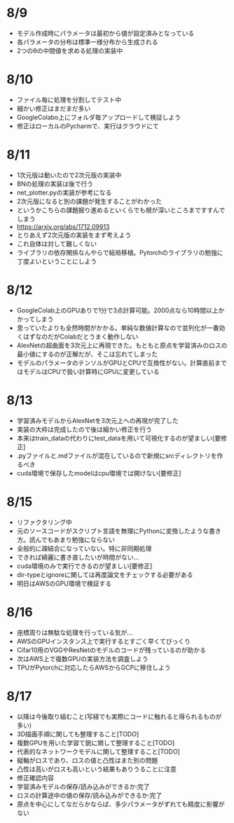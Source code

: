 # 8/9
- モデル作成時にパラメータは最初から値が設定済みとなっている
- 各パラメータの分布は標準一様分布から生成される
- 2つのθの中間値を求める処理の実装中

# 8/10
- ファイル毎に処理を分割してテスト中
- 細かい修正はまだまだ多い
- GoogleColabo上にフォルダ毎アップロードして検証しよう
- 修正はローカルのPycharmで、実行はクラウドにて

# 8/11
- 1次元版は動いたので2次元版の実装中
- BNの処理の実装は後で行う
- net_plotter.pyの実装が参考になる
- 2次元版になると別の課題が発生することがわかった
- というかこちらの課題掘り進めるといくらでも根が深いところまですすんでしまう
- https://arxiv.org/abs/1712.09913
- とりあえず2次元版の実装をまず考えよう
- これ自体は対して難しくない
- ライブラリの依存関係なんやらで結局移植。Pytorchのライブラリの勉強に丁度よいということにしよう

# 8/12
- GoogleColab上のGPUありで1分で3点計算可能。2000点なら10時間以上かかってしまう
- 思っていたよりも全然時間がかかる。単純な数値計算なので並列化が一番効くはずなのだがColabだとうまく動作しない
- AlexNetの超曲面を3次元上に再現できた。もともと原点を学習済みのロスの最小値にするのが正解だが、そこは忘れてしまった
- モデルのパラメータのテンソルがGPUとCPUで互換性がない。計算直前まではモデルはCPUで扱い計算時にGPUに変更している

# 8/13
- 学習済みモデルからAlexNetを3次元上への再現が完了した
- 実装の大枠は完成したので後は細かい修正を行う
- 本来はtrain_dataの代わりにtest_dataを用いて可視化するのが望ましい[要修正]
- .pyファイルと.mdファイルが混在しているので新規にsrcディレクトリを作るべき
- cuda環境で保存したmodelはcpu環境では開けない[要修正]

# 8/15
- リファクタリング中
- 元のソースコードがスクリプト言語を無理にPythonに変換したような書き方。読んでもあまり勉強にならない
- 全般的に疎結合になっていない。特に非同期処理
- できれば綺麗に書き直したいが時間がない...
- cuda環境のみで実行できるのが望ましい[要修正]
- dir-typeとignoreに関しては再度論文をチェックする必要がある
- 明日はAWSのGPU環境で検証する

# 8/16
- 座標周りは無駄な処理を行っている気が...
- AWSのGPUインスタンス上で実行するとすごく早くてびっくり
- Cifar10用のVGGやResNetのモデルのコードが残っているのが助かる
- 次はAWS上で複数GPUの実装方法を調査しよう
- TPUがPytorchに対応したらAWSからGCPに移住しよう

# 8/17
- 以降は今後取り組むこと(写経でも実際にコードに触れると得られるものが多い)
- 3D描画手順に関しても整理すること[TODO]
- 複数GPUを用いた学習て銃に関して整理すること[TODO]
- 代表的なネットワークモデルに関して整理すること[TODO]
- 縦軸がロスであり、ロスの値と凸性はまた別の問題
- 凸性は高いがロスも高いという結果もありうることに注意
- 修正確認内容
- 学習済みモデルの保存/読み込みができるか:完了
- ロスの計算途中の値の保存/読み込みができるか:完了
- 原点を中心にしてなだらかならば、多少パラメータがずれても精度に影響がない
